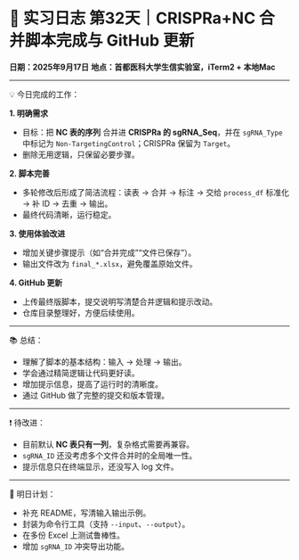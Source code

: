 # 🧬 实习日志 第32天｜CRISPRa+NC 合并脚本完成与 GitHub 更新

**日期：2025年9月17日**
**地点：首都医科大学生信实验室，iTerm2 + 本地Mac**

---

💡 今日完成的工作：

**1. 明确需求**

* 目标：把 **NC 表的序列** 合并进 **CRISPRa 的 sgRNA\_Seq**，并在 `sgRNA_Type` 中标记为 `Non-TargetingControl`；CRISPRa 保留为 `Target`。
* 删除无用逻辑，只保留必要步骤。

**2. 脚本完善**

* 多轮修改后形成了简洁流程：读表 → 合并 → 标注 → 交给 `process_df` 标准化 → 补 ID → 去重 → 输出。
* 最终代码清晰，运行稳定。

**3. 使用体验改进**

* 增加关键步骤提示（如“合并完成”“文件已保存”）。
* 输出文件改为 `final_*.xlsx`，避免覆盖原始文件。

**4. GitHub 更新**

* 上传最终版脚本，提交说明写清楚合并逻辑和提示改动。
* 仓库目录整理好，方便后续使用。

---

📚 总结：

* 理解了脚本的基本结构：输入 → 处理 → 输出。
* 学会通过精简逻辑让代码更好读。
* 增加提示信息，提高了运行时的清晰度。
* 通过 GitHub 做了完整的提交和版本管理。

---

❗ 待改进：

* 目前默认 **NC 表只有一列**，复杂格式需要再兼容。
* `sgRNA_ID` 还没考虑多个文件合并时的全局唯一性。
* 提示信息只在终端显示，还没写入 log 文件。

---

🎯 明日计划：

* 补充 README，写清输入输出示例。
* 封装为命令行工具（支持 `--input`、`--output`）。
* 在多份 Excel 上测试鲁棒性。
* 增加 `sgRNA_ID` 冲突导出功能。
